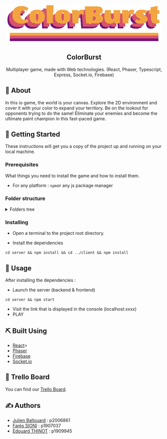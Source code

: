 <p align="center">
  <a href="" rel="noopener">
 <img height=125 src="logo.png" alt="ColorBurst Logo"></a>
</p>

<h2 align="center">ColorBurst</h2>

<p align="center"> Multiplayer game, made with Web technologies. (React, Phaser, Typescript, Express, Socket.io, Firebase)
    <br>
</p>

## 🧐 About  <a name="about"></a>

In this io game, the world is your canvas. Explore the 2D environment and cover it with your color to expand your territory. Be on the lookout for opponents trying to do the same! Eliminate your enemies and become the ultimate paint champion in this fast-paced game.

## 🏁 Getting Started

These instructions will get you a copy of the project up and running on your local machine.

### Prerequisites

What things you need to install the game and how to install them.

- For any platform : `npm`or any js package manager

### Folder structure

<details>
<summary>Folders tree</summary>

```
├── client
│   ├── ress/
│   │
│   └── src
│        ├── assets/
│        ├── components/
│        ├── data/
│        └── phaser
│                ├── gameObjects/
│                └── scenes/
│
└── server
     ├── src
     │   ├── database/
     │   └── enums/
     │   └── game/
     │
     └── tests/
```

</details>

### Installing

- Open a terminal to the project root directory.

- Install the dependencies

```shell
cd server && npm install && cd ../client && npm install
```

## 🎈 Usage

After installing the dependencies :

- Launch the server (backend & frontend)

```shell
cd server && npm start
```

- Visit the link that is displayed in the console (localhost:xxxx)
- PLAY

## ⛏️ Built Using

- [React](h<https://reactjs.org/)>
- [Phaser](https://phaser.io/)
- [Firebase](https://firebase.google.com/)
- [Socket.io](https://socket.io/)

## 📌 Trello Board

You can find our [Trello Board](https://trello.com/b/XCikFmZT/elcrawlavers).

## ✍️ Authors

- [Julien Ballouard](https://forge.univ-lyon1.fr/p2006861) : p2006861
- [Farès SIONI](https://forge.univ-lyon1.fr/p1907037) : p1907037
- [Edouard THINOT](https://forge.univ-lyon1.fr/p1909945) : p1909945
